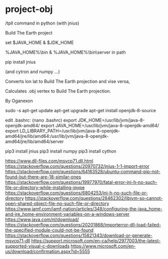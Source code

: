 # project-obj

/tpll command in python (with jnius)

Build The Earth project

set $JAVA_HOME & $JDK_HOME

%JAVA_HOME%\bin & %JAVA_HOME%\bin\server in path

pip install jnius

(and cytron and numpy ...)

Converts lon lat to Build The Earth projection and vise versa, 

Calculates .obj vertex to Build The Earth projection.

By Oganexon

sudo -s
apt-get update
apt-get upgrade
apt-get install openjdk-8-source

edit .bashrc: (nano .bashrc)
export JDK_HOME=/usr/lib/jvm/java-8-openjdk-amd64/
export JAVA_HOME=/usr/lib/jvm/java-8-openjdk-amd64/
export LD_LIBRARY_PATH=/usr/lib/jvm/java-8-openjdk-amd64/jre/lib/amd64:/usr/lib/jvm/java-8-openjdk-amd64/jre/lib/amd64/server

pip3 install jnius
pip3 install numpy
pip3 install cython

https://www.dll-files.com/msvcp71.dll.html
https://stackoverflow.com/questions/20970732/jnius-1-1-import-error
https://stackoverflow.com/questions/64163528/ubuntu-command-pip-not-found-but-there-are-18-similar-ones
https://stackoverflow.com/questions/19977970/fatal-error-jni-h-no-such-file-or-directory-while-installing-jpype
https://stackoverflow.com/questions/6804253/jni-h-no-such-file-or-directory
https://stackoverflow.com/questions/28462302/libjvm-so-cannot-open-shared-object-file-no-such-file-or-directory
https://www.jamf.com/jamf-nation/articles/348/configuring-the-java_home-and-jre_home-environment-variables-on-a-windows-server
https://www.java.com/nl/download/
https://stackoverflow.com/questions/20201868/importerror-dll-load-failed-the-specified-module-could-not-be-found
https://stackoverflow.com/questions/15821343/download-or-generate-msvcp71-dll
https://support.microsoft.com/en-ca/help/2977003/the-latest-supported-visual-c-downloads
https://www.microsoft.com/en-us/download/confirmation.aspx?id=5555


